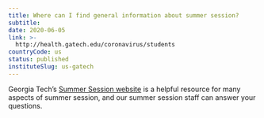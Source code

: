 ```yaml
---
title: Where can I find general information about summer session?
subtitle: 
date: 2020-06-05
link: >-
  http://health.gatech.edu/coronavirus/students
countryCode: us
status: published
instituteSlug: us-gatech
---
```

Georgia Tech’s [Summer Session website](http://www.summer.gatech.edu/) is a helpful resource for many aspects of summer session, and our summer session staff can answer your questions.
